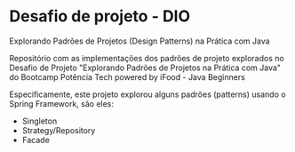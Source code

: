 # Desafio de projeto - DIO

Explorando Padrões de Projetos (Design Patterns) na Prática com Java

Repositório com as implementações dos padrões de projeto explorados no Desafio de Projeto "Explorando Padrões de Projetos na Prática com Java" do Bootcamp Potência Tech powered by iFood - Java Beginners 

Especificamente, este projeto explorou alguns padrões (patterns) usando o Spring Framework, são eles:
- Singleton
- Strategy/Repository
- Facade
